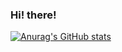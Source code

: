 ### Hi! there!
[![Anurag's GitHub stats](https://github-readme-stats.vercel.app/api?username=SakuraTao2007)](https://github.com/anuraghazra/github-readme-stats)
